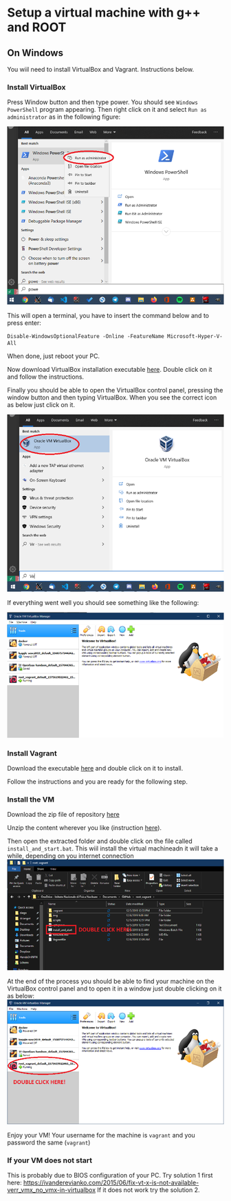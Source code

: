 # Setup a virtual machine with g++ and ROOT

## On Windows

You wiil need to install VirtualBox and Vagrant. Instructions below.

### Install VirtualBox

Press Window button and then type power. You should see `Windows PowerShell` program appearing. Then right click on it and select `Run as administrator` as in the following figure:

![hyper](img/hyper.png)

This will open a terminal, you have to insert the command below and to press enter:

```
Disable-WindowsOptionalFeature -Online -FeatureName Microsoft-Hyper-V-All
```

When done, just reboot your PC.

Now download VirtualBox installation executable [here](https://download.virtualbox.org/virtualbox/6.0.10/VirtualBox-6.0.10-132072-Win.exe). Double click on it and follow the instructions.

Finally you should be able to open the VirtualBox control panel, pressing the window button and then typing VirtualBox. When you see the correct icon as below just click on it.

![start](img/vbox-menu.png)

If everything went well you should see something like the following:

![start](img/vbox-panel.png)

### Install Vagrant

Download the executable [here](https://releases.hashicorp.com/vagrant/2.2.6/vagrant_2.2.6_x86_64.msi) and double click on it to install.

Follow the instructions and you are ready for the following step.


### Install the VM

Download the zip file of repository [here](https://github.com/dciangot/root_vagrant/archive/master.zip)

Unzip the content wherever you like (instruction [here](https://www.aranzulla.it/come-estrarre-file-zip-24541.html?fabm=file)).

Then open the extracted folder and double click on the file called `install_and_start.bat`. This wiil install the virtual machineadn it will take a while, depending on you internet connection
![start](img/start.png)

At the end of the process you should be able to find your machine on the VirtualBox control panel and to open it in a window just double clicking on it as below:
![start](img/vbox.png)

Enjoy your VM! Your username for the machine is `vagrant` and you password the same (`vagrant`)

### If your VM does not start

This is probably due to BIOS configuration of your PC.
Try solution 1 first here: https://ivanderevianko.com/2015/06/fix-vt-x-is-not-available-verr_vmx_no_vmx-in-virtualbox
If it does not work try the solution 2.
